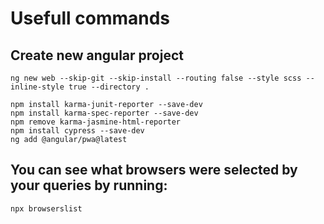 # Usefull commands

## Create new angular project

```
ng new web --skip-git --skip-install --routing false --style scss --inline-style true --directory .

npm install karma-junit-reporter --save-dev
npm install karma-spec-reporter --save-dev
npm remove karma-jasmine-html-reporter
npm install cypress --save-dev
ng add @angular/pwa@latest

```

## You can see what browsers were selected by your queries by running:

```
npx browserslist
```
